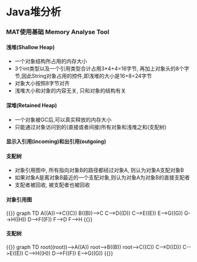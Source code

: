 # Java堆分析



### MAT使用基础 Memory Analyse Tool
#### 浅堆(Shallow Heap) 
- 一个对象结构所占用的内存大小
- 3个int类型以及一个引用类型合计占用3*4+4=16字节, 再加上对象头的8个字节,因此String对象占用的控件,即浅堆的大小是16+8=24字节
- 对象大小按照8字节对齐
- 浅堆大小和对象的内容无关, 只和对象的结构有关

#### 深堆(Retained Heap)
- 一个对象被GC后,可以真实释放的内存大小
- 只能通过对象访问到的(直接或者间接)所有对象和浅堆之和(支配树)

#### 显示入引用(incoming)和出引用(outgoing)


#### 支配树
- 对象引用图中, 所有指向对象B的路径都经过对象A, 则认为对象A支配对象B
- 如果对象A是离对象B最近的一个支配对象,则认为对象A为对象B的直接支配者
- 支配者被回收, 被支配者也被回收

#### 对象引用图
{{<mermaid>}}
graph TD
  A((A))-->C((C))
  B((B))-->C
  C-->D((D))
  C-->E((E))
  E-->G((G))
  G-->H((H))
  D-->F((F))
  F-->D
  F-->H
{{</mermaid>}}

#### 支配树
{{<mermaid>}}
graph TD
  root((root))-->A((A))
  root-->B((B))
  root-->C((C))
  C-->D((D))
  C-->E((E))
  C-->H((H))
  D-->F((F))
  E-->G((G))
{{</mermaid>}}





